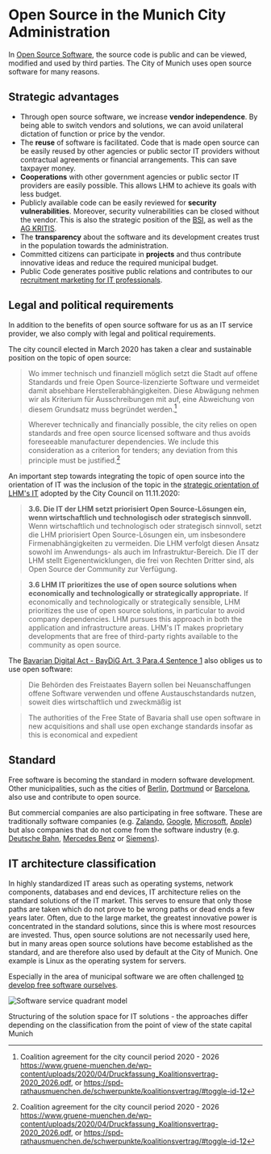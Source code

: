 # Open Source in the Munich City Administration

In [Open Source Software](https://en.wikipedia.org/wiki/Open_source), the source code is public and can be viewed, modified and used by third parties.
The City of Munich uses open source software for many reasons.


## Strategic advantages

* Through open source software, we increase __vendor independence__. By being able to switch vendors and solutions, we can avoid unilateral dictation of function or price by the vendor.
* The __reuse__ of software is facilitated. Code that is made open source can be easily reused by other agencies or public sector IT providers without contractual agreements or financial arrangements. This can save taxpayer money.
* __Cooperations__ with other government agencies or public sector IT providers are easily possible. This allows LHM to achieve its goals with less budget.
* Publicly available code can be easily reviewed for __security vulnerabilities__. Moreover, security vulnerabilities can be closed without the vendor. This is also the strategic position of the [BSI](https://www.bsi.bund.de/DE/Themen/Unternehmen-und-Organisationen/Informationen-und-Empfehlungen/Freie-Software/freie-software.html), as well as the [AG KRITIS](https://ag.kritis.info/politische-forderungen/#opensource).
* The __transparency__ about the software and its development creates trust in the population towards the administration.
* Committed citizens can participate in __projects__ and thus contribute innovative ideas and reduce the required municipal budget. 
* Public Code generates positive public relations and contributes to our [recruitment marketing for IT professionals](https://karriere.muenchen.de/search/?optionsFacetsDD_customfield3=Informationstechnologie+%28IT%29+%26+Telekommunikation).

## Legal and political requirements

In addition to the benefits of open source software for us as an IT service provider, we also comply with legal and political requirements.

The city council elected in March 2020 has taken a clear and sustainable position on the topic of open source:

> Wo immer technisch und finanziell möglich setzt die Stadt auf offene Standards und freie Open Source-lizenzierte Software und vermeidet damit absehbare Herstellerabhängigkeiten. Diese Abwägung nehmen wir als Kriterium für Ausschreibungen mit auf, eine Abweichung von diesem Grundsatz muss begründet werden.[^koalitionsvertrag_2020]

> Wherever technically and financially possible, the city relies on open standards and free open source licensed software and thus avoids foreseeable manufacturer dependencies. We include this consideration as a criterion for tenders; any deviation from this principle must be justified.[^koalitionsvertrag_2020]


An important step towards integrating the topic of open source into the orientation of IT was the inclusion of the topic in the [strategic orientation of LHM's IT](https://www.muenchen-transparent.de/dokumente/6229564) adopted by the City Council on 11.11.2020:


> __3.6. Die IT der LHM setzt priorisiert Open Source-Lösungen ein, wenn wirtschaftlich und technologisch oder strategisch sinnvoll.__
> Wenn wirtschaftlich und technologisch oder strategisch sinnvoll, setzt die LHM priorisiert Open Source-Lösungen ein, um insbesondere Firmenabhängigkeiten zu vermeiden.
> Die LHM verfolgt diesen Ansatz sowohl im Anwendungs- als auch im Infrastruktur-Bereich.
> Die IT der LHM stellt Eigenentwicklungen, die frei von Rechten Dritter sind, als Open Source der Community zur Verfügung.

> __3.6 LHM IT prioritizes the use of open source solutions when economically and technologically or strategically appropriate.__
> If economically and technologically or strategically sensible, LHM prioritizes the use of open source solutions, in particular to avoid company dependencies.
> LHM pursues this approach in both the application and infrastructure areas.
> LHM's IT makes proprietary developments that are free of third-party rights available to the community as open source.

The [Bavarian Digital Act - BayDiG Art. 3 Para.4 Sentence 1](https://www.gesetze-bayern.de/Content/Document/BayDiG-3) also obliges us to use open software:


> Die Behörden des Freistaates Bayern sollen bei Neuanschaffungen offene Software verwenden und offene Austauschstandards nutzen, soweit dies wirtschaftlich und zweckmäßig ist

> The authorities of the Free State of Bavaria shall use open software in new acquisitions and shall use open exchange standards insofar as this is economical and expedient


## Standard

Free software is becoming the standard in modern software development.  
Other municipalities, such as the cities of [Berlin](https://berlinopensource.de/warum-open-source/), [Dortmund](https://blog.do-foss.de/) or [Barcelona](https://ajuntamentdebarcelona.github.io/en/index_en.html), also use and contribute to open source.

But commercial companies are also participating in free software.
These are traditionally software companies (e.g. [Zalando](https://opensource.zalando.com), [Google](https://opensource.google/), [Microsoft](https://opensource.microsoft.com/), [Apple](https://opensource.apple.com)) but also companies that do not come from the software industry (e.g. [Deutsche Bahn](https://opensource.deutschebahn.com), [Mercedes Benz](https://opensource.mercedes-benz.com/) or [Siemens](https://opensource.siemens.com)).


## IT architecture classification

In highly standardized IT areas such as operating systems, network components, databases and end devices, IT architecture relies on the standard solutions of the IT market. This serves to ensure that only those paths are taken which do not prove to be wrong paths or dead ends a few years later. Often, due to the large market, the greatest innovative power is concentrated in the standard solutions, since this is where most resources are invested. Thus, open source solutions are not necessarily used here, but in many areas open source solutions have become established as the standard, and are therefore also used by default at the City of Munich. One example is Linux as the operating system for servers.

Especially in the area of municipal software we are often challenged [to develop free software ourselves](./publish).

![Software service quadrant model](/SoftwareServiceQuadrantenmodell.png)  


Structuring of the solution space for IT solutions - the approaches differ depending on the classification from the point of view of the state capital Munich

[^koalitionsvertrag_2020]: Coalition agreement for the city council period 2020 - 2026 https://www.gruene-muenchen.de/wp-content/uploads/2020/04/Druckfassung_Koalitionsvertrag-2020_2026.pdf, or https://spd-rathausmuenchen.de/schwerpunkte/koalitionsvertrag/#toggle-id-12

